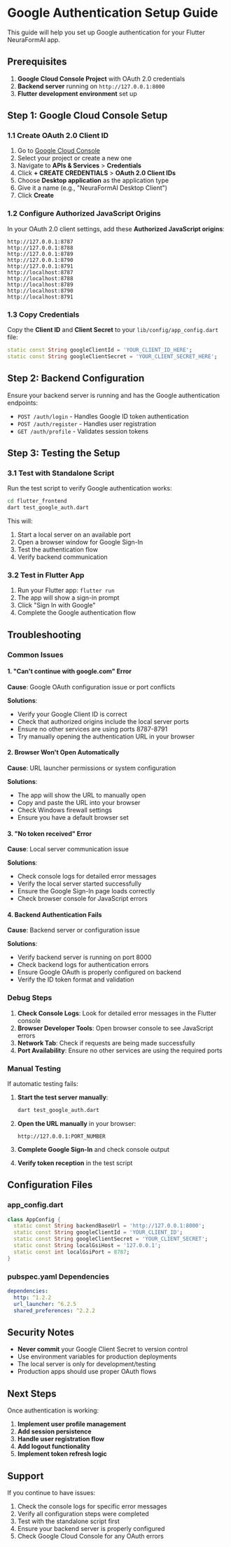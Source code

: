 # Google Authentication Setup Guide

This guide will help you set up Google authentication for your Flutter NeuraFormAI app.

## Prerequisites

1. **Google Cloud Console Project** with OAuth 2.0 credentials
2. **Backend server** running on `http://127.0.0.1:8000`
3. **Flutter development environment** set up

## Step 1: Google Cloud Console Setup

### 1.1 Create OAuth 2.0 Client ID

1. Go to [Google Cloud Console](https://console.cloud.google.com/)
2. Select your project or create a new one
3. Navigate to **APIs & Services** > **Credentials**
4. Click **+ CREATE CREDENTIALS** > **OAuth 2.0 Client IDs**
5. Choose **Desktop application** as the application type
6. Give it a name (e.g., "NeuraFormAI Desktop Client")
7. Click **Create**

### 1.2 Configure Authorized JavaScript Origins

In your OAuth 2.0 client settings, add these **Authorized JavaScript origins**:

```
http://127.0.0.1:8787
http://127.0.0.1:8788
http://127.0.0.1:8789
http://127.0.0.1:8790
http://127.0.0.1:8791
http://localhost:8787
http://localhost:8788
http://localhost:8789
http://localhost:8790
http://localhost:8791
```

### 1.3 Copy Credentials

Copy the **Client ID** and **Client Secret** to your `lib/config/app_config.dart` file:

```dart
static const String googleClientId = 'YOUR_CLIENT_ID_HERE';
static const String googleClientSecret = 'YOUR_CLIENT_SECRET_HERE';
```

## Step 2: Backend Configuration

Ensure your backend server is running and has the Google authentication endpoints:

- `POST /auth/login` - Handles Google ID token authentication
- `POST /auth/register` - Handles user registration
- `GET /auth/profile` - Validates session tokens

## Step 3: Testing the Setup

### 3.1 Test with Standalone Script

Run the test script to verify Google authentication works:

```bash
cd flutter_frontend
dart test_google_auth.dart
```

This will:

1. Start a local server on an available port
2. Open a browser window for Google Sign-In
3. Test the authentication flow
4. Verify backend communication

### 3.2 Test in Flutter App

1. Run your Flutter app: `flutter run`
2. The app will show a sign-in prompt
3. Click "Sign In with Google"
4. Complete the Google authentication flow

## Troubleshooting

### Common Issues

#### 1. "Can't continue with google.com" Error

**Cause**: Google OAuth configuration issue or port conflicts

**Solutions**:

- Verify your Google Client ID is correct
- Check that authorized origins include the local server ports
- Ensure no other services are using ports 8787-8791
- Try manually opening the authentication URL in your browser

#### 2. Browser Won't Open Automatically

**Cause**: URL launcher permissions or system configuration

**Solutions**:

- The app will show the URL to manually open
- Copy and paste the URL into your browser
- Check Windows firewall settings
- Ensure you have a default browser set

#### 3. "No token received" Error

**Cause**: Local server communication issue

**Solutions**:

- Check console logs for detailed error messages
- Verify the local server started successfully
- Ensure the Google Sign-In page loads correctly
- Check browser console for JavaScript errors

#### 4. Backend Authentication Fails

**Cause**: Backend server or configuration issue

**Solutions**:

- Verify backend server is running on port 8000
- Check backend logs for authentication errors
- Ensure Google OAuth is properly configured on backend
- Verify the ID token format and validation

### Debug Steps

1. **Check Console Logs**: Look for detailed error messages in the Flutter console
2. **Browser Developer Tools**: Open browser console to see JavaScript errors
3. **Network Tab**: Check if requests are being made successfully
4. **Port Availability**: Ensure no other services are using the required ports

### Manual Testing

If automatic testing fails:

1. **Start the test server manually**:

   ```bash
   dart test_google_auth.dart
   ```

2. **Open the URL manually** in your browser:

   ```
   http://127.0.0.1:PORT_NUMBER
   ```

3. **Complete Google Sign-In** and check console output

4. **Verify token reception** in the test script

## Configuration Files

### app_config.dart

```dart
class AppConfig {
  static const String backendBaseUrl = 'http://127.0.0.1:8000';
  static const String googleClientId = 'YOUR_CLIENT_ID';
  static const String googleClientSecret = 'YOUR_CLIENT_SECRET';
  static const String localGsiHost = '127.0.0.1';
  static const int localGsiPort = 8787;
}
```

### pubspec.yaml Dependencies

```yaml
dependencies:
  http: ^1.2.2
  url_launcher: ^6.2.5
  shared_preferences: ^2.2.2
```

## Security Notes

- **Never commit** your Google Client Secret to version control
- Use environment variables for production deployments
- The local server is only for development/testing
- Production apps should use proper OAuth flows

## Next Steps

Once authentication is working:

1. **Implement user profile management**
2. **Add session persistence**
3. **Handle user registration flow**
4. **Add logout functionality**
5. **Implement token refresh logic**

## Support

If you continue to have issues:

1. Check the console logs for specific error messages
2. Verify all configuration steps were completed
3. Test with the standalone script first
4. Ensure your backend server is properly configured
5. Check Google Cloud Console for any OAuth errors

